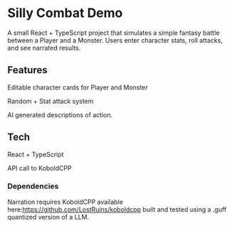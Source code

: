 # Silly Combat Demo

A small React + TypeScript project that simulates a simple fantasy battle between a Player and a Monster. Users enter character stats, roll attacks, and see narrated results.

## Features

Editable character cards for Player and Monster

Random + Stat attack system

AI generated descriptions of action.

## Tech

React + TypeScript

API call to KoboldCPP

### Dependencies

Narration requires KoboldCPP available here:https://github.com/LostRuins/koboldcpp built and tested using a .guff quantized version of a LLM.
